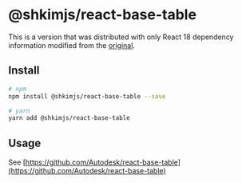 # @shkimjs/react-base-table

This is a version that was distributed with only React 18 dependency information modified from the [original]((https://github.com/Autodesk/react-base-table)).

## Install

```bash
# npm
npm install @shkimjs/react-base-table --save

# yarn
yarn add @shkimjs/react-base-table
```

## Usage

See [https://github.com/Autodesk/react-base-table](https://github.com/Autodesk/react-base-table)
